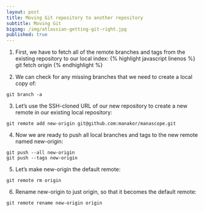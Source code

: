 ```yaml
---
layout: post
title: Moving Git repository to another repository
subtitle: Moving Git
bigimg: /img/atlassian-getting-git-right.jpg
published: true
---
```


1. First, we have to fetch all of the remote branches and tags from the existing repository to our local index: 
 {% highlight javascript linenos %}
 git fetch origin
 {% endhighlight %}


2. We can check for any missing branches that we need to create a local copy of: 
 ~~~
 git branch -a
 ~~~


3. Let’s use the SSH-cloned URL of our new repository to create a new remote in our existing local repository: 
 ~~~~
 git remote add new-origin git@github.com:manakor/manascope.git
 ~~~~


4. Now we are ready to push all local branches and tags to the new remote named new-origin: 
 ~~~
 git push --all new-origin 
 git push --tags new-origin
 ~~~


5. Let’s make new-origin the default remote: 
 ~~~
 git remote rm origin
 ~~~


6. Rename new-origin to just origin, so that it becomes the default remote: 
 ~~~
 git remote rename new-origin origin
 ~~~
